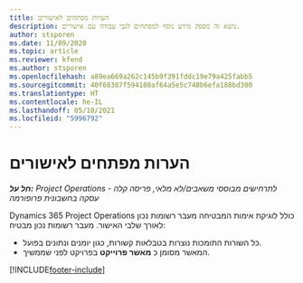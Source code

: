 ```yaml
---
title: הערות מפתחים לאישורים
description: נושא זה מספק מידע נוסף למפתחים לגבי עבודה עם אישורים.
author: stsporen
ms.date: 11/09/2020
ms.topic: article
ms.reviewer: kfend
ms.author: stsporen
ms.openlocfilehash: a89ea669a262c145b9f391fddc19e79a425fabb5
ms.sourcegitcommit: 40f68387f594180af64a5e5c748b6efa188bd300
ms.translationtype: HT
ms.contentlocale: he-IL
ms.lasthandoff: 05/10/2021
ms.locfileid: "5996792"
---
```

# <a name="developer-notes-for-approvals"></a>הערות מפתחים לאישורים

_**חל על:** Project Operations לתרחישים מבוססי משאבים/לא מלאי, פריסה קלה - עסקה בחשבונית פרופורמה_

Dynamics 365 Project Operations כולל לוגיקת אימות המבטיחה מעבר רשומות נכון לאורך שלבי האישור. מעבר רשומות נכון מבטיח: 

  - כל השורות התומכות נוצרות בטבלאות קשורות, כגון יומנים ונתונים בפועל.
  - המאשר מסומן כ **מאשר פרוייקט** בפרויקט לפני שממשיך.


[!INCLUDE[footer-include](../includes/footer-banner.md)]